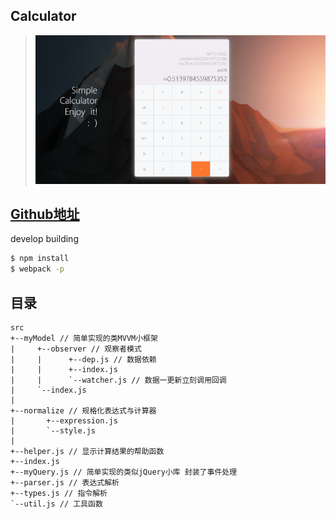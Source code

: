 ## Calculator

> ![overview](./overview.png)

## [Github地址](https://github.com/HeskeyBaozi/web-homework-sysu/tree/5-Calc)
develop building
```bash
$ npm install
$ webpack -p
```

## 目录

```
src
+--myModel // 简单实现的类MVVM小框架
|     +--observer // 观察者模式
|     |      +--dep.js // 数据依赖
|     |      +--index.js
|     |      `--watcher.js // 数据一更新立刻调用回调
|     `--index.js
|
+--normalize // 规格化表达式与计算器
|       +--expression.js
|       `--style.js
|
+--helper.js // 显示计算结果的帮助函数
+--index.js
+--myQuery.js // 简单实现的类似jQuery小库 封装了事件处理
+--parser.js // 表达式解析
+--types.js // 指令解析
`--util.js // 工具函数
```